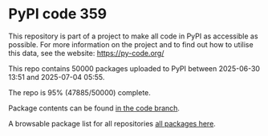 # PyPI code 359

This repository is part of a project to make all code in PyPI as accessible as possible. For more information 
on the project and to find out how to utilise this data, see the website: https://py-code.org/

This repo contains 50000 packages uploaded to PyPI between 
2025-06-30 13:51 and 2025-07-04 05:55.

The repo is 95% (47885/50000) complete.

Package contents can be found [in the code branch](https://github.com/pypi-data/pypi-mirror-359/tree/code/packages).

A browsable package list for all repositories [all packages here](https://py-code.org/repositories/pypi-mirror-359).



